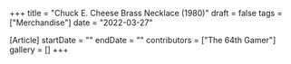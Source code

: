 +++
title = "Chuck E. Cheese Brass Necklace (1980)"
draft = false
tags = ["Merchandise"]
date = "2022-03-27"

[Article]
startDate = ""
endDate = ""
contributors = ["The 64th Gamer"]
gallery = []
+++

